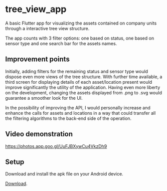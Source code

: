 # tree_view_app

A basic Flutter app for visualizing the assets contained on company units through a interactive tree view structure.

The app counts with 3 filter options: one based on status, one based on sensor type and one search bar for the assets names.

## Improvement points

Initially, adding filters for the remaining status and sensor type would dispose even more views of the tree structure. With further time available, a third screen for displaying details of each asset/location present would improve significantly the utility of the application. Having even more liberty on the development, changing the assets displayed from .png to .svg would guarantee a smoother look for the UI.

In the possibility of improving the API, I would personally increase and enhance the calls for assets and locations in a way that could transfer all the filtering algorithms to the back-end side of the operation.

## Video demonstration
https://photos.app.goo.gl/UuFJBXywCu4VkzDh9

## Setup

Download and install the apk file on your Android device.

[Download](https://github.com/muriloFfelix/tree_view_app/releases).
